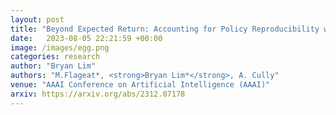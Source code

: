 ```yaml
---
layout: post
title: "Beyond Expected Return: Accounting for Policy Reproducibility when Evaluating Reinforcement Learning Algorithms"
date:   2023-08-05 22:21:59 +00:00
image: /images/egg.png
categories: research
author: "Bryan Lim"
authors: "M.Flageat*, <strong>Bryan Lim*</strong>, A. Cully"
venue: "AAAI Conference on Artificial Intelligence (AAAI)"
arxiv: https://arxiv.org/abs/2312.07178
--- 
```

